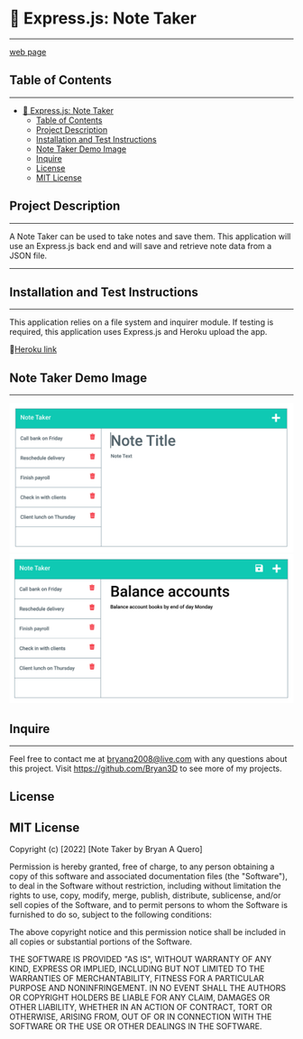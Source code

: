# 📓 Express.js: Note Taker
---
[web page](https://note-taken-app.herokuapp.com/)

## Table of Contents
--- 
- [📓 Express.js: Note Taker](#-expressjs-note-taker)
  - [Table of Contents](#table-of-contents)
  - [Project Description](#project-description)
  - [Installation and Test Instructions](#installation-and-test-instructions)
  - [Note Taker Demo Image](#note-taker-demo-image)
  - [Inquire](#inquire)
  - [License](#license)
  - [MIT License](#mit-license)


## Project Description
--- 
<p>

A Note Taker can be used to take notes and save them. This application will use an Express.js back end and will save and retrieve note data from a JSON file.
</p>

---
## Installation and Test Instructions
---

This application relies on a file system and inquirer module. If testing is required, this application uses Express.js and Heroku upload the app.

🔗[Heroku link](https://taken-note-app.herokuapp.com/)

## Note Taker Demo Image
---
![Alt text](Assets/11-express-homework-demo-01.png)
![Alt text](Assets/11-express-homework-demo-02.png)

## Inquire

---
Feel free to contact me at bryanq2008@live.com with any questions about this project. Visit <https://github.com/Bryan3D> to see more of my projects.

## License

MIT License
---

Copyright (c) [2022] [Note Taker by Bryan A Quero]

Permission is hereby granted, free of charge, to any person obtaining a copy
of this software and associated documentation files (the "Software"), to deal
in the Software without restriction, including without limitation the rights
to use, copy, modify, merge, publish, distribute, sublicense, and/or sell
copies of the Software, and to permit persons to whom the Software is
furnished to do so, subject to the following conditions:

The above copyright notice and this permission notice shall be included in all
copies or substantial portions of the Software.

THE SOFTWARE IS PROVIDED "AS IS", WITHOUT WARRANTY OF ANY KIND, EXPRESS OR
IMPLIED, INCLUDING BUT NOT LIMITED TO THE WARRANTIES OF MERCHANTABILITY,
FITNESS FOR A PARTICULAR PURPOSE AND NONINFRINGEMENT. IN NO EVENT SHALL THE
AUTHORS OR COPYRIGHT HOLDERS BE LIABLE FOR ANY CLAIM, DAMAGES OR OTHER
LIABILITY, WHETHER IN AN ACTION OF CONTRACT, TORT OR OTHERWISE, ARISING FROM,
OUT OF OR IN CONNECTION WITH THE SOFTWARE OR THE USE OR OTHER DEALINGS IN THE
SOFTWARE.
